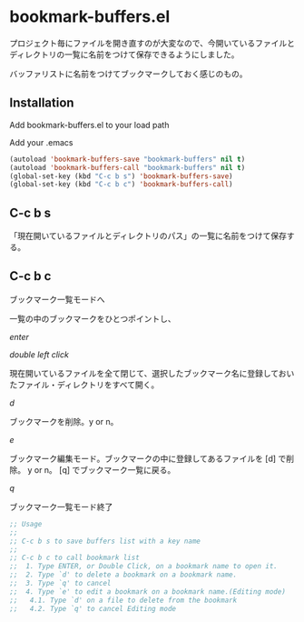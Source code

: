 # bookmark-buffers.el

プロジェクト毎にファイルを開き直すのが大変なので、今開いているファイルとディレクトリの一覧に名前をつけて保存できるようにしました。

バッファリストに名前をつけてブックマークしておく感じのもの。


## Installation

Add bookmark-buffers.el to your load path

Add your .emacs
```cl
(autoload 'bookmark-buffers-save "bookmark-buffers" nil t)
(autoload 'bookmark-buffers-call "bookmark-buffers" nil t)
(global-set-key (kbd "C-c b s") 'bookmark-buffers-save)
(global-set-key (kbd "C-c b c") 'bookmark-buffers-call)
```

## C-c b s
「現在開いているファイルとディレクトリのパス」の一覧に名前をつけて保存する。


## C-c b c
ブックマーク一覧モードへ

一覧の中のブックマークをひとつポイントし、

_enter_

_double left click_

現在開いているファイルを全て閉じて、選択したブックマーク名に登録しておいたファイル・ディレクトリをすべて開く。

_d_

ブックマークを削除。y or n。

_e_

ブックマーク編集モード。ブックマークの中に登録してあるファイルを [d] で削除。 y or n。 [q] でブックマーク一覧に戻る。

_q_

ブックマーク一覧モード終了

```cl
;; Usage
;;
;; C-c b s to save buffers list with a key name
;;
;; C-c b c to call bookmark list
;;  1. Type ENTER, or Double Click, on a bookmark name to open it.
;;  2. Type `d' to delete a bookmark on a bookmark name.
;;  3. Type `q' to cancel
;;  4. Type `e' to edit a bookmark on a bookmark name.(Editing mode)
;;   4.1. Type `d' on a file to delete from the bookmark
;;   4.2. Type `q' to cancel Editing mode
```

